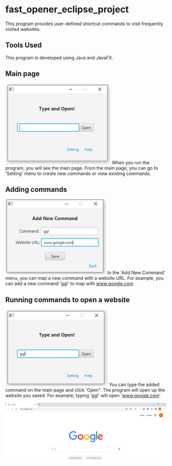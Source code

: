 # fast_opener_eclipse_project

This program provides user-defined shortcut commands to visit frequently visited websites.

## Tools Used
This program is developed using Java and JavaFX. 

## Main page
![Main](./readme_img/Main.PNG)
When you run the program, you will see the main page.
From the main page, you can go to 'Setting' menu to create new commands or view existing commands.

## Adding commands
![Add](./readme_img/AddCommand.PNG)
In the 'Add New Command' menu, you can map a new command with a website URL.
For example, you can add a new command 'ggl' to map with www.google.com

## Running commands to open a website
![Main](./readme_img/Call.PNG)
You can type the added command on the main page and click 'Open".
The program will open up the website you saved.
For example, typing 'ggl' will open 'www.google.com'

![Main](./readme_img/Google.PNG)

